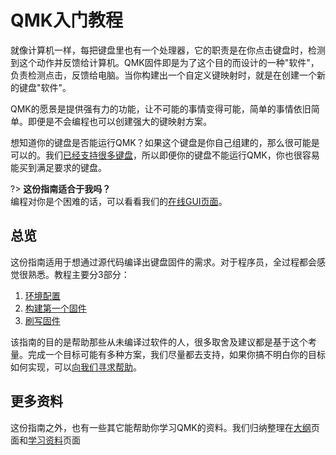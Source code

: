 # QMK入门教程

<!---
  original document: 0.15.12:docs/newbs.md
  git diff 0.15.12 HEAD -- docs/newbs.md | cat
-->

就像计算机一样，每把键盘里也有一个处理器，它的职责是在你点击键盘时，检测到这个动作并反馈给计算机。QMK固件即是为了这个目的而设计的一种"软件"，负责检测点击，反馈给电脑。当你构建出一个自定义键映射时，就是在创建一个新的键盘"软件"。

QMK的愿景是提供强有力的功能，让不可能的事情变得可能，简单的事情依旧简单。即便是不会编程也可以创建强大的键映射方案。

想知道你的键盘是否能运行QMK？如果这个键盘是你自己组建的，那么很可能是可以的。我们[已经支持很多键盘](https://qmk.fm/keyboards/)，所以即便你的键盘不能运行QMK，你也很容易能买到满足要求的键盘。

?> **这份指南适合于我吗？**<br>
编程对你是个困难的话，可以看看我们的[在线GUI页面](zh-cn/newbs_building_firmware_configurator)。</div>

## 总览

这份指南适用于想通过源代码编译出键盘固件的需求。对于程序员，全过程都会感觉很熟悉。教程主要分3部分：

1. [环境配置](zh-cn/newbs_getting_started)
2. [构建第一个固件](zh-cn/newbs_building_firmware)
3. [刷写固件](zh-cn/newbs_flashing)

该指南的目的是帮助那些从未编译过软件的人，很多取舍及建议都是基于这个考量。完成一个目标可能有多种方案，我们尽量都去支持，如果你搞不明白你的目标如何实现，可以[向我们寻求帮助](zh-cn/support)。

## 更多资料

这份指南之外，也有一些其它能帮助你学习QMK的资料。我们归纳整理在[大纲](zh-cn/syllabus)页面和[学习资料](zh-cn/newbs_learn_more_resources)页面
